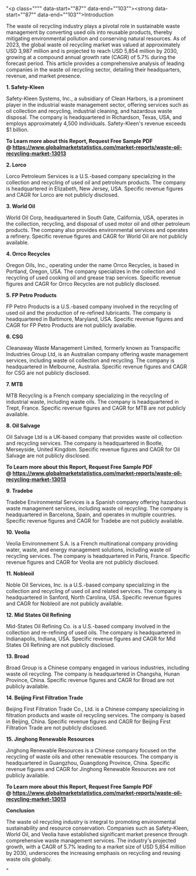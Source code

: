 "<p class="""" data-start=""87"" data-end=""103""><strong data-start=""87"" data-end=""103"">Introduction</strong></p>
<p class="""" data-start=""105"" data-end=""300""><span class=""relative -mx-px my-[-0.2rem] rounded-sm px-px py-[0.2rem]"">The waste oil recycling industry plays a pivotal role in sustainable waste management by converting used oils into reusable products, thereby mitigating environmental pollution and conserving natural resources.</span> <span class=""relative -mx-px my-[-0.2rem] rounded-sm px-px py-[0.2rem]"">As of 2023, the global waste oil recycling market was valued at approximately USD 3,987 million and is projected to reach USD 5,854 million by 2030, growing at a compound annual growth rate (CAGR) of 5.7% during the forecast period.</span> <span class=""relative -mx-px my-[-0.2rem] rounded-sm px-px py-[0.2rem]"">This article provides a comprehensive analysis of leading companies in the waste oil recycling sector, detailing their headquarters, revenue, and market presence.</span></p>
<p class="""" data-start=""302"" data-end=""321""><strong data-start=""302"" data-end=""321"">1. Safety-Kleen</strong></p>
<p class="""" data-start=""323"" data-end=""518""><span class=""relative -mx-px my-[-0.2rem] rounded-sm px-px py-[0.2rem]"">Safety-Kleen Systems, Inc., a subsidiary of Clean Harbors, is a prominent player in the industrial waste management sector, offering services such as oil collection and recycling, industrial cleaning, and hazardous waste disposal.</span> <span class=""relative -mx-px my-[-0.2rem] rounded-sm px-px py-[0.2rem]"">The company is headquartered in Richardson, Texas, USA, and employs approximately 4,500 individuals.</span> <span class=""relative -mx-px my-[-0.2rem] rounded-sm px-px py-[0.2rem]"">Safety-Kleen's revenue exceeds $1 billion.</span></p>
<p class="""" data-start=""323"" data-end=""518""><span class=""relative -mx-px my-[-0.2rem] rounded-sm px-px py-[0.2rem]""><strong>To Learn more about this Report, Request Free Sample PDF @&nbsp;<a href=""https://www.globalmarketstatistics.com/market-reports/waste-oil-recycling-market-13013"">https://www.globalmarketstatistics.com/market-reports/waste-oil-recycling-market-13013</a></strong></span></p>
<p class="""" data-start=""520"" data-end=""532""><strong data-start=""520"" data-end=""532"">2. Lorco</strong></p>
<p class="""" data-start=""534"" data-end=""699""><span class=""relative -mx-px my-[-0.2rem] rounded-sm px-px py-[0.2rem]"">Lorco Petroleum Services is a U.S.-based company specializing in the collection and recycling of used oil and petroleum products.</span> <span class=""relative -mx-px my-[-0.2rem] rounded-sm px-px py-[0.2rem]"">The company is headquartered in Elizabeth, New Jersey, USA.</span> <span class=""relative -mx-px my-[-0.2rem] rounded-sm px-px py-[0.2rem]"">Specific revenue figures and CAGR for Lorco are not publicly disclosed.</span></p>
<p class="""" data-start=""701"" data-end=""717""><strong data-start=""701"" data-end=""717"">3. World Oil</strong></p>
<p class="""" data-start=""719"" data-end=""884""><span class=""relative -mx-px my-[-0.2rem] rounded-sm px-px py-[0.2rem]"">World Oil Corp, headquartered in South Gate, California, USA, operates in the collection, recycling, and disposal of used motor oil and other petroleum products.</span> <span class=""relative -mx-px my-[-0.2rem] rounded-sm px-px py-[0.2rem]"">The company also provides environmental services and operates a refinery.</span> <span class=""relative -mx-px my-[-0.2rem] rounded-sm px-px py-[0.2rem]"">Specific revenue figures and CAGR for World Oil are not publicly available.</span></p>
<p class="""" data-start=""886"" data-end=""907""><strong data-start=""886"" data-end=""907"">4. Orrco Recycles</strong></p>
<p class="""" data-start=""909"" data-end=""1074""><span class=""relative -mx-px my-[-0.2rem] rounded-sm px-px py-[0.2rem]"">Oregon Oils, Inc., operating under the name Orrco Recycles, is based in Portland, Oregon, USA.</span> <span class=""relative -mx-px my-[-0.2rem] rounded-sm px-px py-[0.2rem]"">The company specializes in the collection and recycling of used cooking oil and grease trap services.</span> <span class=""relative -mx-px my-[-0.2rem] rounded-sm px-px py-[0.2rem]"">Specific revenue figures and CAGR for Orrco Recycles are not publicly disclosed.</span></p>
<p class="""" data-start=""1076"" data-end=""1100""><strong data-start=""1076"" data-end=""1100"">5. FP Petro Products</strong></p>
<p class="""" data-start=""1102"" data-end=""1267""><span class=""relative -mx-px my-[-0.2rem] rounded-sm px-px py-[0.2rem]"">FP Petro Products is a U.S.-based company involved in the recycling of used oil and the production of re-refined lubricants.</span> <span class=""relative -mx-px my-[-0.2rem] rounded-sm px-px py-[0.2rem]"">The company is headquartered in Baltimore, Maryland, USA.</span> <span class=""relative -mx-px my-[-0.2rem] rounded-sm px-px py-[0.2rem]"">Specific revenue figures and CAGR for FP Petro Products are not publicly available.</span></p>
<p class="""" data-start=""1269"" data-end=""1279""><strong data-start=""1269"" data-end=""1279"">6. CSG</strong></p>
<p class="""" data-start=""1281"" data-end=""1446""><span class=""relative -mx-px my-[-0.2rem] rounded-sm px-px py-[0.2rem]"">Cleanaway Waste Management Limited, formerly known as Transpacific Industries Group Ltd, is an Australian company offering waste management services, including waste oil collection and recycling.</span> <span class=""relative -mx-px my-[-0.2rem] rounded-sm px-px py-[0.2rem]"">The company is headquartered in Melbourne, Australia.</span> <span class=""relative -mx-px my-[-0.2rem] rounded-sm px-px py-[0.2rem]"">Specific revenue figures and CAGR for CSG are not publicly disclosed.</span></p>
<p class="""" data-start=""1448"" data-end=""1458""><strong data-start=""1448"" data-end=""1458"">7. MTB</strong></p>
<p class="""" data-start=""1460"" data-end=""1625""><span class=""relative -mx-px my-[-0.2rem] rounded-sm px-px py-[0.2rem]"">MTB Recycling is a French company specializing in the recycling of industrial waste, including waste oils.</span> <span class=""relative -mx-px my-[-0.2rem] rounded-sm px-px py-[0.2rem]"">The company is headquartered in Trept, France.</span> <span class=""relative -mx-px my-[-0.2rem] rounded-sm px-px py-[0.2rem]"">Specific revenue figures and CAGR for MTB are not publicly available.</span></p>
<p class="""" data-start=""1627"" data-end=""1645""><strong data-start=""1627"" data-end=""1645"">8. Oil Salvage</strong></p>
<p class="""" data-start=""1647"" data-end=""1812""><span class=""relative -mx-px my-[-0.2rem] rounded-sm px-px py-[0.2rem]"">Oil Salvage Ltd is a UK-based company that provides waste oil collection and recycling services.</span> <span class=""relative -mx-px my-[-0.2rem] rounded-sm px-px py-[0.2rem]"">The company is headquartered in Bootle, Merseyside, United Kingdom.</span> <span class=""relative -mx-px my-[-0.2rem] rounded-sm px-px py-[0.2rem]"">Specific revenue figures and CAGR for Oil Salvage are not publicly disclosed.</span></p>
<p class="""" data-start=""1647"" data-end=""1812""><strong>To Learn more about this Report, Request Free Sample PDF @&nbsp;<a href=""https://www.globalmarketstatistics.com/market-reports/waste-oil-recycling-market-13013"">https://www.globalmarketstatistics.com/market-reports/waste-oil-recycling-market-13013</a></strong></p>
<p class="""" data-start=""1814"" data-end=""1828""><strong data-start=""1814"" data-end=""1828"">9. Tradebe</strong></p>
<p class="""" data-start=""1830"" data-end=""1995""><span class=""relative -mx-px my-[-0.2rem] rounded-sm px-px py-[0.2rem]"">Tradebe Environmental Services is a Spanish company offering hazardous waste management services, including waste oil recycling.</span> <span class=""relative -mx-px my-[-0.2rem] rounded-sm px-px py-[0.2rem]"">The company is headquartered in Barcelona, Spain, and operates in multiple countries.</span> <span class=""relative -mx-px my-[-0.2rem] rounded-sm px-px py-[0.2rem]"">Specific revenue figures and CAGR for Tradebe are not publicly available.</span></p>
<p class="""" data-start=""1997"" data-end=""2011""><strong data-start=""1997"" data-end=""2011"">10. Veolia</strong></p>
<p class="""" data-start=""2013"" data-end=""2178""><span class=""relative -mx-px my-[-0.2rem] rounded-sm px-px py-[0.2rem]"">Veolia Environnement S.A. is a French multinational company providing water, waste, and energy management solutions, including waste oil recycling services.</span> <span class=""relative -mx-px my-[-0.2rem] rounded-sm px-px py-[0.2rem]"">The company is headquartered in Paris, France.</span> <span class=""relative -mx-px my-[-0.2rem] rounded-sm px-px py-[0.2rem]"">Specific revenue figures and CAGR for Veolia are not publicly disclosed.</span></p>
<p class="""" data-start=""2180"" data-end=""2196""><strong data-start=""2180"" data-end=""2196"">11. Nobleoil</strong></p>
<p class="""" data-start=""2198"" data-end=""2363""><span class=""relative -mx-px my-[-0.2rem] rounded-sm px-px py-[0.2rem]"">Noble Oil Services, Inc. is a U.S.-based company specializing in the collection and recycling of used oil and related services.</span> <span class=""relative -mx-px my-[-0.2rem] rounded-sm px-px py-[0.2rem]"">The company is headquartered in Sanford, North Carolina, USA.</span> <span class=""relative -mx-px my-[-0.2rem] rounded-sm px-px py-[0.2rem]"">Specific revenue figures and CAGR for Nobleoil are not publicly available.</span></p>
<p class="""" data-start=""2365"" data-end=""2396""><strong data-start=""2365"" data-end=""2396"">12. Mid States Oil Refining</strong></p>
<p class="""" data-start=""2398"" data-end=""2563""><span class=""relative -mx-px my-[-0.2rem] rounded-sm px-px py-[0.2rem]"">Mid-States Oil Refining Co. is a U.S.-based company involved in the collection and re-refining of used oils.</span> <span class=""relative -mx-px my-[-0.2rem] rounded-sm px-px py-[0.2rem]"">The company is headquartered in Indianapolis, Indiana, USA.</span> <span class=""relative -mx-px my-[-0.2rem] rounded-sm px-px py-[0.2rem]"">Specific revenue figures and CAGR for Mid States Oil Refining are not publicly disclosed.</span></p>
<p class="""" data-start=""2565"" data-end=""2578""><strong data-start=""2565"" data-end=""2578"">13. Broad</strong></p>
<p class="""" data-start=""2580"" data-end=""2745""><span class=""relative -mx-px my-[-0.2rem] rounded-sm px-px py-[0.2rem]"">Broad Group is a Chinese company engaged in various industries, including waste oil recycling.</span> <span class=""relative -mx-px my-[-0.2rem] rounded-sm px-px py-[0.2rem]"">The company is headquartered in Changsha, Hunan Province, China.</span> <span class=""relative -mx-px my-[-0.2rem] rounded-sm px-px py-[0.2rem]"">Specific revenue figures and CAGR for Broad are not publicly available.</span></p>
<p class="""" data-start=""2747"" data-end=""2785""><strong data-start=""2747"" data-end=""2785"">14. Beijing First Filtration Trade</strong></p>
<p class="""" data-start=""2787"" data-end=""2952""><span class=""relative -mx-px my-[-0.2rem] rounded-sm px-px py-[0.2rem]"">Beijing First Filtration Trade Co., Ltd. is a Chinese company specializing in filtration products and waste oil recycling services.</span> <span class=""relative -mx-px my-[-0.2rem] rounded-sm px-px py-[0.2rem]"">The company is based in Beijing, China.</span> <span class=""relative -mx-px my-[-0.2rem] rounded-sm px-px py-[0.2rem]"">Specific revenue figures and CAGR for Beijing First Filtration Trade are not publicly disclosed.</span></p>
<p class="""" data-start=""2954"" data-end=""2990""><strong data-start=""2954"" data-end=""2990"">15. Jinghong Renewable Resources</strong></p>
<p class="""" data-start=""2992"" data-end=""3157""><span class=""relative -mx-px my-[-0.2rem] rounded-sm px-px py-[0.2rem]"">Jinghong Renewable Resources is a Chinese company focused on the recycling of waste oils and other renewable resources.</span> <span class=""relative -mx-px my-[-0.2rem] rounded-sm px-px py-[0.2rem]"">The company is headquartered in Guangzhou, Guangdong Province, China.</span> <span class=""relative -mx-px my-[-0.2rem] rounded-sm px-px py-[0.2rem]"">Specific revenue figures and CAGR for Jinghong Renewable Resources are not publicly available.</span></p>
<p class="""" data-start=""2992"" data-end=""3157""><strong>To Learn more about this Report, Request Free Sample PDF @&nbsp;<a href=""https://www.globalmarketstatistics.com/market-reports/waste-oil-recycling-market-13013"">https://www.globalmarketstatistics.com/market-reports/waste-oil-recycling-market-13013</a></strong></p>
<p class="""" data-start=""3159"" data-end=""3173""><strong data-start=""3159"" data-end=""3173"">Conclusion</strong></p>
<p class="""" data-start=""3175"" data-end=""3836"">The waste oil recycling industry is integral to promoting environmental sustainability and resource conservation. Companies such as Safety-Kleen, World Oil, and Veolia have established significant market presence through comprehensive waste management services. The industry's projected growth, with a CAGR of 5.7% leading to a market size of USD 5,854 million by 2030, underscores the increasing emphasis on recycling and reusing waste oils globally.</p>"
